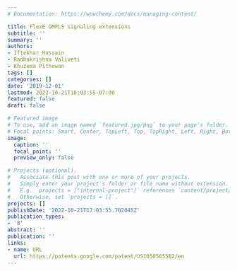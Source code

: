 ```yaml
---
# Documentation: https://wowchemy.com/docs/managing-content/

title: FlexE GMPLS signaling extensions
subtitle: ''
summary: ''
authors:
- Iftekhar Hussain
- Radhakrishna Valiveti
- Khuzema Pithewan
tags: []
categories: []
date: '2019-12-01'
lastmod: 2022-10-21T10:03:55-07:00
featured: false
draft: false

# Featured image
# To use, add an image named `featured.jpg/png` to your page's folder.
# Focal points: Smart, Center, TopLeft, Top, TopRight, Left, Right, BottomLeft, Bottom, BottomRight.
image:
  caption: ''
  focal_point: ''
  preview_only: false

# Projects (optional).
#   Associate this post with one or more of your projects.
#   Simply enter your project's folder or file name without extension.
#   E.g. `projects = ["internal-project"]` references `content/project/deep-learning/index.md`.
#   Otherwise, set `projects = []`.
projects: []
publishDate: '2022-10-21T17:03:55.702045Z'
publication_types:
- '8'
abstract: ''
publication: ''
links:
- name: URL
  url: https://patents.google.com/patent/US10505655B2/en
---
```

